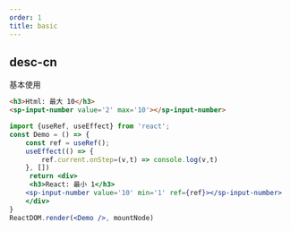 ```yaml
---
order: 1
title: basic
---
```


## desc-cn 
基本使用

```html
<h3>Html: 最大 10</h3>
<sp-input-number value='2' max='10'></sp-input-number>

```


```jsx
import {useRef, useEffect} from 'react';
const Demo = () => {
    const ref = useRef();
    useEffect(() => {
        ref.current.onStep=(v,t) => console.log(v,t)
    }, [])
     return <div>
     <h3>React: 最小 1</h3>
    <sp-input-number value='10' min='1' ref={ref}></sp-input-number>
    </div>
}
ReactDOM.render(<Demo />, mountNode)
```

<style>
    .sp-input-number {
        width: 200px;
        margin-top: 10px;
    }
</style>